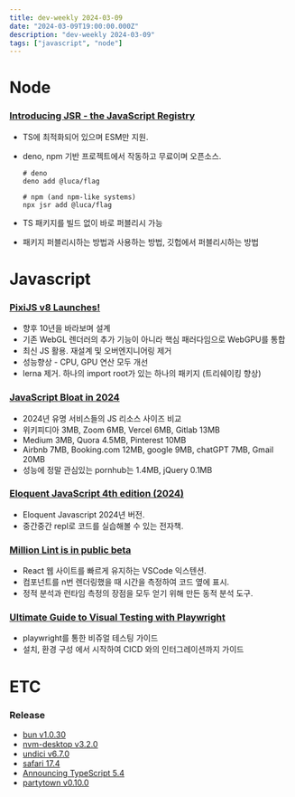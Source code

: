 ```yaml
---
title: dev-weekly 2024-03-09
date: "2024-03-09T19:00:00.000Z"
description: "dev-weekly 2024-03-09"
tags: ["javascript", "node"]
---
```

# Node

### **[Introducing JSR - the JavaScript Registry](https://deno.com/blog/jsr_open_beta)**

- TS에 최적화되어 있으며 ESM만 지원.
- deno, npm 기반 프로젝트에서 작동하고 무료이며 오픈소스.
    
    ```
    # deno
    deno add @luca/flag
    
    # npm (and npm-like systems)
    npx jsr add @luca/flag
    ```
    
- TS 패키지를 빌드 없이 바로 퍼블리시 가능
- 패키지 퍼블리시하는 방법과 사용하는 방법, 깃헙에서 퍼블리시하는 방법

# Javascript

### **[PixiJS v8 Launches!](https://pixijs.com/blog/pixi-v8-launches)**

- 향후 10년을 바라보며 설계
- 기존 WebGL 렌더러의 추가 기능이 아니라 핵심 패러다임으로 WebGPU를 통합
- 최신 JS 활용. 재설계 및 오버엔지니어링 제거
- 성능향상 - CPU, GPU 연산 모두 개선
- lerna 제거. 하나의 import root가 있는 하나의 패키지 (트리쉐이킹 향상)

### **[JavaScript Bloat in 2024](https://tonsky.me/blog/js-bloat/)**

- 2024년 유명 서비스들의 JS 리소스 사이즈 비교
- 위키피디아 3MB, Zoom 6MB, Vercel 6MB, Gitlab 13MB
- Medium 3MB, Quora 4.5MB, Pinterest 10MB
- Airbnb 7MB, Booking.com 12MB, google 9MB, chatGPT 7MB, Gmail 20MB
- 성능에 정말 관심있는 pornhub는 1.4MB, jQuery 0.1MB

### **[Eloquent JavaScript 4th edition (2024)](https://eloquentjavascript.net/)**

- Eloquent Javascript 2024년 버전.
- 중간중간 repl로 코드를 실습해볼 수 있는 전자책.

### **[Million Lint is in public beta](https://million.dev/blog/lint)**

- React 웹 사이트를 빠르게 유지하는 VSCode 익스텐션.
- 컴포넌트를 n번 렌더링했을 때 시간을 측정하여 코드 옆에 표시.
- 정적 분석과 런타임 측정의 장점을 모두 얻기 위해 만든 동적 분석 도구.

### **[Ultimate Guide to Visual Testing with Playwright](https://www.browsercat.com/post/ultimate-guide-visual-testing-playwright)**

- playwright를 통한 비쥬얼 테스팅 가이드
- 설치, 환경 구성 에서 시작하여 CICD 와의 인터그레이션까지 가이드

# ETC

### **Release**

- [bun v1.0.30](https://bun.sh/blog/bun-v1.0.30)
- [nvm-desktop v3.2.0](https://github.com/1111mp/nvm-desktop/releases/tag/v3.2.0)
- [undici v6.7.0](https://github.com/nodejs/undici/releases/tag/v6.7.0)
- [safari 17.4](https://webkit.org/blog/15063/webkit-features-in-safari-17-4/)
- [Announcing TypeScript 5.4](https://devblogs.microsoft.com/typescript/announcing-typescript-5-4/)
- [partytown v0.10.0](https://github.com/BuilderIO/partytown/releases/tag/v0.10.0)